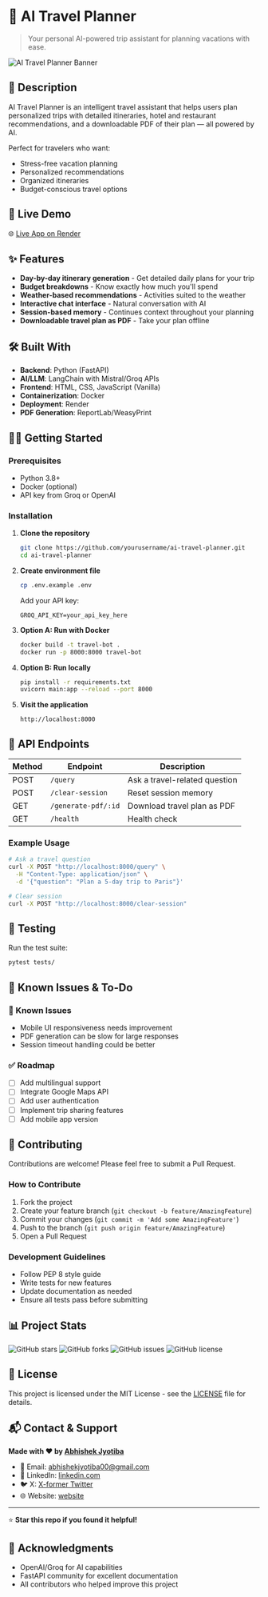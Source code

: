 # 🚀 AI Travel Planner

> Your personal AI-powered trip assistant for planning vacations with ease.

![AI Travel Planner Banner](https://i.postimg.cc/mr3s2pF4/Screenshot-2025-07-18-222622.png)

## 📖 Description

AI Travel Planner is an intelligent travel assistant that helps users plan personalized trips with detailed itineraries, hotel and restaurant recommendations, and a downloadable PDF of their plan — all powered by AI.

Perfect for travelers who want:
- Stress-free vacation planning
- Personalized recommendations
- Organized itineraries
- Budget-conscious travel options

## 🔗 Live Demo

🌐 [Live App on Render](https://your-app-url.onrender.com)

## ✨ Features

- **Day-by-day itinerary generation** - Get detailed daily plans for your trip
- **Budget breakdowns** - Know exactly how much you'll spend
- **Weather-based recommendations** - Activities suited to the weather
- **Interactive chat interface** - Natural conversation with AI
- **Session-based memory** - Continues context throughout your planning
- **Downloadable travel plan as PDF** - Take your plan offline

## 🛠 Built With

- **Backend**: Python (FastAPI)
- **AI/LLM**: LangChain with Mistral/Groq APIs
- **Frontend**: HTML, CSS, JavaScript (Vanilla)
- **Containerization**: Docker
- **Deployment**: Render
- **PDF Generation**: ReportLab/WeasyPrint

## 🧑‍💻 Getting Started

### Prerequisites

- Python 3.8+
- Docker (optional)
- API key from Groq or OpenAI

### Installation

1. **Clone the repository**
   ```bash
   git clone https://github.com/yourusername/ai-travel-planner.git
   cd ai-travel-planner
   ```

2. **Create environment file**
   ```bash
   cp .env.example .env
   ```
   
   Add your API key:
   ```env
   GROQ_API_KEY=your_api_key_here
   ```

3. **Option A: Run with Docker**
   ```bash
   docker build -t travel-bot .
   docker run -p 8000:8000 travel-bot
   ```

4. **Option B: Run locally**
   ```bash
   pip install -r requirements.txt
   uvicorn main:app --reload --port 8000
   ```

5. **Visit the application**
   ```
   http://localhost:8000
   ```

## 🔌 API Endpoints

| Method | Endpoint              | Description                    |
|--------|-----------------------|--------------------------------|
| POST   | `/query`              | Ask a travel-related question  |
| POST   | `/clear-session`      | Reset session memory           |
| GET    | `/generate-pdf/:id`   | Download travel plan as PDF    |
| GET    | `/health`             | Health check                   |

### Example Usage

```bash
# Ask a travel question
curl -X POST "http://localhost:8000/query" \
  -H "Content-Type: application/json" \
  -d '{"question": "Plan a 5-day trip to Paris"}'

# Clear session
curl -X POST "http://localhost:8000/clear-session"
```

## 🧪 Testing

Run the test suite:
```bash
pytest tests/
```

## 🐛 Known Issues & To-Do

### 🔧 Known Issues
- Mobile UI responsiveness needs improvement
- PDF generation can be slow for large responses
- Session timeout handling could be better

### ✅ Roadmap
- [ ] Add multilingual support
- [ ] Integrate Google Maps API
- [ ] Add user authentication
- [ ] Implement trip sharing features
- [ ] Add mobile app version

## 🤝 Contributing

Contributions are welcome! Please feel free to submit a Pull Request.

### How to Contribute

1. Fork the project
2. Create your feature branch (`git checkout -b feature/AmazingFeature`)
3. Commit your changes (`git commit -m 'Add some AmazingFeature'`)
4. Push to the branch (`git push origin feature/AmazingFeature`)
5. Open a Pull Request

### Development Guidelines

- Follow PEP 8 style guide
- Write tests for new features
- Update documentation as needed
- Ensure all tests pass before submitting

## 📊 Project Stats

![GitHub stars](https://img.shields.io/github/stars/abhijyotiba/ai-travel-planner)
![GitHub forks](https://img.shields.io/github/forks/abhijyotiba/ai-travel-planner)
![GitHub issues](https://img.shields.io/github/issues/abhijyotiba/ai-travel-planner)
![GitHub license](https://img.shields.io/github/license/abhijyotiba/ai-travel-planner)

## 📄 License

This project is licensed under the MIT License - see the [LICENSE](LICENSE) file for details.

## 📬 Contact & Support

**Made with ❤️ by [Abhishek Jyotiba](mailto:your_email@example.com)**

- 📧 Email: abhishekjyotiba00@gmail.com
- 💼 LinkedIn: [linkedin.com](https://www.linkedin.com/in/abhishekjyotiba/)
- 🐦 X: [X-former Twitter](https://x.com/AbhishekJyotiba)
- 🌐 Website: [website]("")

---

⭐ **Star this repo if you found it helpful!**

## 🙏 Acknowledgments

- OpenAI/Groq for AI capabilities
- FastAPI community for excellent documentation
- All contributors who helped improve this project
